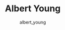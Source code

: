 ---
# this is autogenerated: do not edit
title: Albert Young
author: albert_young
layout: author-bio
jobtitle: Research Fellow (MS4)
bio: medical program
type: member
excerpt: "Biographical summary for Albert Young, Research Fellow (MS4) in the Keiser Lab at UCSF."
header:
  teaser: /assets/images/people/bio-young.jpg
papers: 
---
